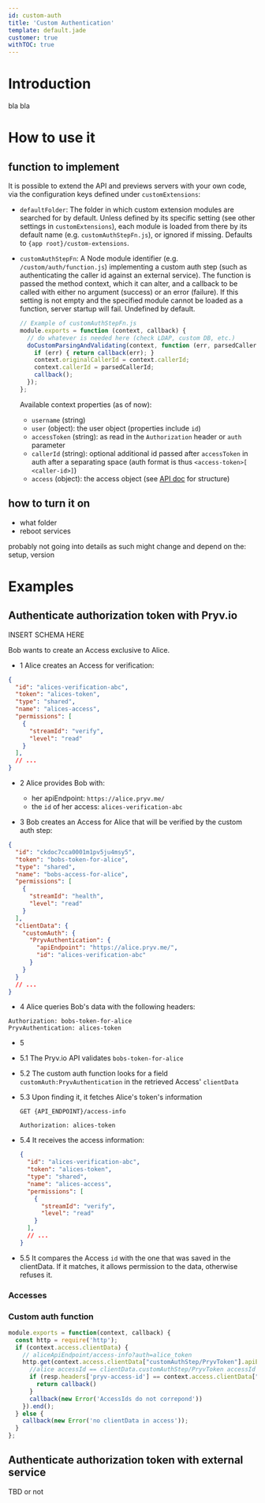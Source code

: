```yaml
---
id: custom-auth
title: 'Custom Authentication'
template: default.jade
customer: true
withTOC: true
---
```


# Introduction

bla bla

# How to use it

## function to implement

It is possible to extend the API and previews servers with your own code, via the configuration keys defined under `customExtensions`:

- `defaultFolder`: The folder in which custom extension modules are searched for by default. Unless defined by its specific setting (see other settings in `customExtensions`), each module is loaded from there by its default name (e.g. `customAuthStepFn.js`), or ignored if missing. Defaults to `{app root}/custom-extensions`.
- `customAuthStepFn`: A Node module identifier (e.g. `/custom/auth/function.js`) implementing a custom auth step (such as authenticating the caller id against an external service). The function is passed the method context, which it can alter, and a callback to be called with either no argument (success) or an error (failure). If this setting is not empty and the specified module cannot be loaded as a function, server startup will fail. Undefined by default.

    ```javascript
    // Example of customAuthStepFn.js
    module.exports = function (context, callback) {
      // do whatever is needed here (check LDAP, custom DB, etc.)
      doCustomParsingAndValidating(context, function (err, parsedCallerId) {
        if (err) { return callback(err); }
        context.originalCallerId = context.callerId;
        context.callerId = parsedCallerId;
        callback();
      });
    };
    ```

    Available context properties (as of now):

    - `username` (string)
    - `user` (object): the user object (properties include `id`)
    - `accessToken` (string): as read in the `Authorization` header or `auth` parameter
    - `callerId` (string): optional additional id passed after `accessToken` in auth after a separating space (auth format is thus `<access-token>[ <caller-id>]`)
    - `access` (object): the access object (see [API doc](https://api.pryv.com/reference/#access) for structure) 

## how to turn it on

- what folder
- reboot services

probably not going into details as such might change and depend on the: setup, version

# Examples

## Authenticate authorization token with Pryv.io

INSERT SCHEMA HERE

Bob wants to create an Access exclusive to Alice.

- 1 Alice creates an Access for verification:

```json
{
  "id": "alices-verification-abc",
  "token": "alices-token",
  "type": "shared",
  "name": "alices-access",
  "permissions": [
    {
      "streamId": "verify",
      "level": "read"
    }
  ],
  // ...
}
```

- 2 Alice provides Bob with:
  - her apiEndpoint: `https://alice.pryv.me/`
  - the `id` of her access: `alices-verification-abc`

- 3 Bob creates an Access for Alice that will be verified by the custom auth step:

```json
{
  "id": "ckdoc7cca0001m1pv5ju4msy5",
  "token": "bobs-token-for-alice",
  "type": "shared",
  "name": "bobs-access-for-alice",
  "permissions": [
    {
      "streamId": "health",
      "level": "read"
    }
  ],
  "clientData": {
    "customAuth": {
      "PryvAuthentication": {
        "apiEndpoint": "https://alice.pryv.me/",
        "id": "alices-verification-abc"
      }
    }
  }
  // ...
}
```

- 4 Alice queries Bob's data with the following headers:

```
Authorization: bobs-token-for-alice
PryvAuthentication: alices-token
```

- 5
- 5.1 The Pryv.io API validates `bobs-token-for-alice`
- 5.2 The custom auth function looks for a field `customAuth:PryvAuthentication` in the retrieved Access' `clientData`
- 5.3 Upon finding it, it fetches Alice's token's information
  
  ```
  GET {API_ENDPOINT}/access-info

  Authorization: alices-token
  ```

- 5.4 It receives the access information:

  ```json
  {
    "id": "alices-verification-abc",
    "token": "alices-token",
    "type": "shared",
    "name": "alices-access",
    "permissions": [
      {
        "streamId": "verify",
        "level": "read"
      }
    ],
    // ...
  }
  ```

- 5.5 It compares the Access `id` with the one that was saved in the clientData. If it matches, it allows permission to the data, otherwise refuses it.

### Accesses

### Custom auth function

```javascript
module.exports = function(context, callback) {
  const http = require('http');
  if (context.access.clientData) {
    // aliceApiEndpoint/access-info?auth=alice_token
    http.get(context.access.clientData["customAuthStep/PryvToken"].apiEndPoint + '/access-info?auth=' + context.callerId, (resp) => {
      //alice accessId == clientData.customAuthStep/PryvToken accessId
      if (resp.headers['pryv-access-id'] == context.access.clientData["customAuthStep/PryvToken"].accessId) {
        return callback()
      }
      callback(new Error('AccessIds do not correpond'))
    }).end();
  } else {
    callback(new Error('no clientData in access'));
  }
};

```

## Authenticate authorization token with external service

TBD or not